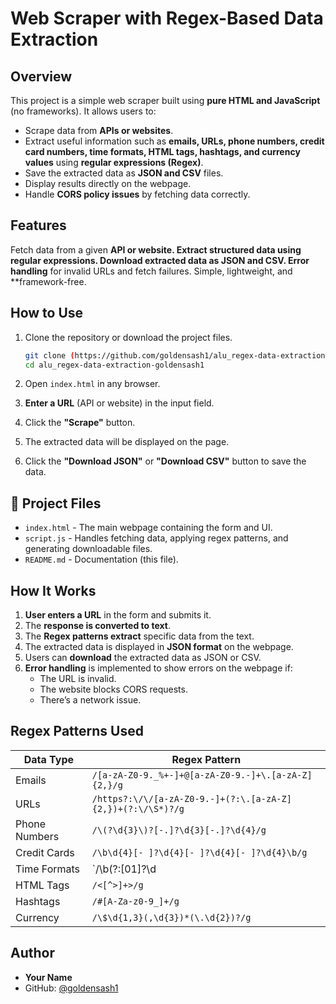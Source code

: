 # Web Scraper with Regex-Based Data Extraction

## Overview
This project is a simple web scraper built using **pure HTML and JavaScript** (no frameworks). It allows users to:
- Scrape data from **APIs or websites**.
- Extract useful information such as **emails, URLs, phone numbers, credit card numbers, time formats, HTML tags, hashtags, and currency values** using **regular expressions (Regex)**.
- Save the extracted data as **JSON and CSV** files.
- Display results directly on the webpage.
- Handle **CORS policy issues** by fetching data correctly.

## Features
Fetch data from a given **API or website.
Extract structured data using **regular expressions.
Download extracted data** as JSON and CSV.
Error handling** for invalid URLs and fetch failures.
Simple, lightweight, and **framework-free.

## How to Use

1. Clone the repository or download the project files.
   ```bash
   git clone (https://github.com/goldensash1/alu_regex-data-extraction-goldensash1.git)
   cd alu_regex-data-extraction-goldensash1
   ```

2. Open `index.html` in any browser.

3. **Enter a URL** (API or website) in the input field.

4. Click the **"Scrape"** button.

5. The extracted data will be displayed on the page.

6. Click the **"Download JSON"** or **"Download CSV"** button to save the data.

## 📝 Project Files

- `index.html` - The main webpage containing the form and UI.
- `script.js` - Handles fetching data, applying regex patterns, and generating downloadable files.
- `README.md` - Documentation (this file).

## How It Works

1. **User enters a URL** in the form and submits it.
2. The **response is converted to text**.
3. The **Regex patterns extract** specific data from the text.
4. The extracted data is displayed in **JSON format** on the webpage.
5. Users can **download** the extracted data as JSON or CSV.
6. **Error handling** is implemented to show errors on the webpage if:
   - The URL is invalid.
   - The website blocks CORS requests.
   - There’s a network issue.

## Regex Patterns Used
| Data Type       | Regex Pattern |
|----------------|--------------|
| Emails         | `/[a-zA-Z0-9._%+-]+@[a-zA-Z0-9.-]+\.[a-zA-Z]{2,}/g` |
| URLs          | `/https?:\/\/[a-zA-Z0-9.-]+(?:\.[a-zA-Z]{2,})+(?:\/\S*)?/g` |
| Phone Numbers  | `/\(?\d{3}\)?[-.]?\d{3}[-.]?\d{4}/g` |
| Credit Cards   | `/\b\d{4}[- ]?\d{4}[- ]?\d{4}[- ]?\d{4}\b/g` |
| Time Formats   | `/\b(?:[01]?\d|2[0-3]):[0-5]\d\b|\b\d{1,2}:\d{2}\s?(AM|PM)\b/gi` |
| HTML Tags      | `/<[^>]+>/g` |
| Hashtags       | `/#[A-Za-z0-9_]+/g` |
| Currency       | `/\$\d{1,3}(,\d{3})*(\.\d{2})?/g` |


## Author
- **Your Name**
- GitHub: [@goldensash1](https://github.com/goldensash1)

